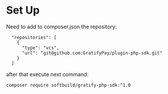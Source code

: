 # Set Up

Need to add to composer.json the repository:
```shell
  "repositories": [
    {
      "type": "vcs",
      "url": "git@github.com:GratifyPay/plugin-php-sdk.git"
    }
  ]
```
after that execute next command:
```shell
composer require softbuild/gratify-php-sdk:^1.0
```
